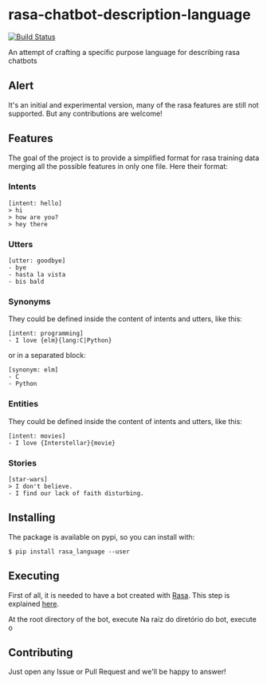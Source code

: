 # rasa-chatbot-description-language

[![Build Status](https://travis-ci.com/icaropires/rasa-chatbot-description-language.svg?branch=master)](https://travis-ci.com/icaropires/rasa-chatbot-description-language)

An attempt of crafting a specific purpose language for describing rasa chatbots


## Alert

It's an initial and experimental version, many of the rasa features are still not supported. But any contributions are welcome!


## Features

The goal of the project is to provide a simplified format for rasa training data
merging all the possible features in only one file. Here their format:

### Intents

```
[intent: hello]
> hi
> how are you?
> hey there
```

### Utters

```
[utter: goodbye]
- bye
- hasta la vista
- bis bald
```

### Synonyms

They could be defined inside the content of intents and utters, like this:

```
[intent: programming]
- I love {elm}{lang:C|Python} 
```

or in a separated block:

```
[synonym: elm]
- C
- Python
```

### Entities

They could be defined inside the content of intents and utters, like this:

```
[intent: movies]
- I love {Interstellar}{movie} 
```

### Stories

```
[star-wars]                                                                     
> I don't believe.
- I find our lack of faith disturbing.
```


## Installing

The package is available on pypi, so you can install with:

```
$ pip install rasa_language --user
```


## Executing

First of all, it is needed to have a bot created with [Rasa](https://rasa.com/).
This step is explained [here](https://rasa.com/docs/rasa/user-guide/rasa-tutorial/).

At the root directory of the bot, execute
Na raiz do diretório do bot, execute o


## Contributing

Just open any Issue or Pull Request and we'll be happy to answer!
